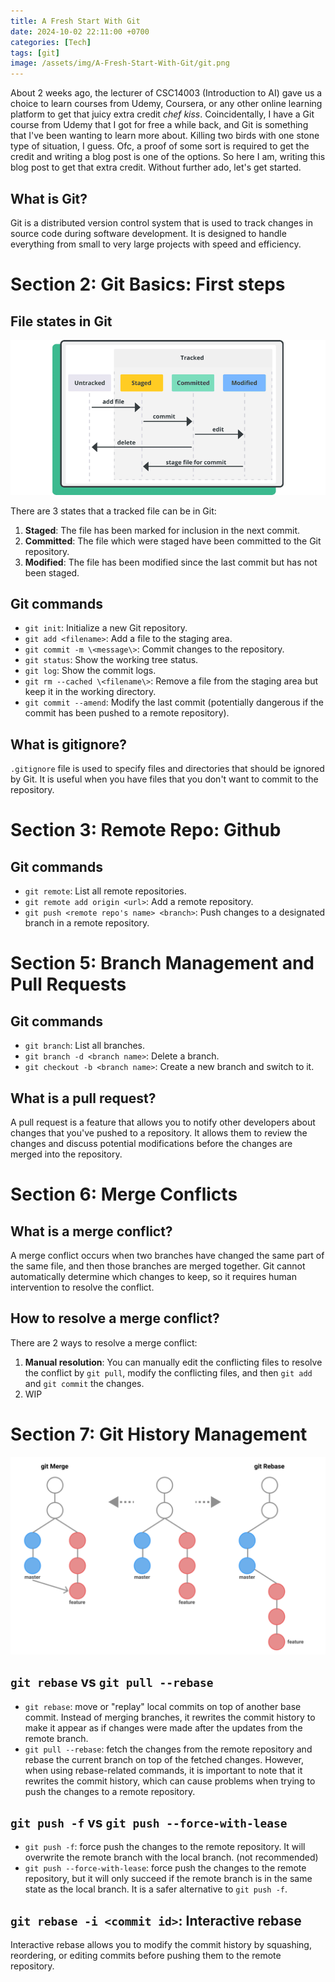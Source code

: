 ```yaml
---
title: A Fresh Start With Git
date: 2024-10-02 22:11:00 +0700
categories: [Tech]
tags: [git]
image: /assets/img/A-Fresh-Start-With-Git/git.png
---
```


About 2 weeks ago, the lecturer of CSC14003 (Introduction to AI) gave us a choice to learn courses from Udemy, Coursera, or any other online learning platform to get that juicy extra credit *chef kiss*. Coincidentally, I have a Git course from Udemy that I got for free a while back, and Git is something that I've been wanting to learn more about. Killing two birds with one stone type of situation, I guess. Ofc, a proof of some sort is required to get the credit and writing a blog post is one of the options. So here I am, writing this blog post to get that extra credit. Without further ado, let's get started.

## What is Git?
Git is a distributed version control system that is used to track changes in source code during software development. It is designed to handle everything from small to very large projects with speed and efficiency.


# Section 2: Git Basics: First steps
## File states in Git
![alt text](/assets/img/A-Fresh-Start-With-Git/git-lifecycle.png)

There are 3 states that a tracked file can be in Git:
1. **Staged**: The file has been marked for inclusion in the next commit.
2. **Committed**: The file which were staged have been committed to the Git repository.
3. **Modified**: The file has been modified since the last commit but has not been staged.

## Git commands
- `git init`: Initialize a new Git repository.
- `git add <filename>`: Add a file to the staging area.
- `git commit -m \<message\>`: Commit changes to the repository.
- `git status`: Show the working tree status.
- `git log`: Show the commit logs.
- `git rm --cached \<filename\>`: Remove a file from the staging area but keep it in the working directory.
- `git commit --amend`: Modify the last commit (potentially dangerous if the commit has been pushed to a remote repository).

## What is gitignore?
`.gitignore` file is used to specify files and directories that should be ignored by Git. It is useful when you have files that you don't want to commit to the repository.

# Section 3: Remote Repo: Github
## Git commands
- `git remote`: List all remote repositories.
- `git remote add origin <url>`: Add a remote repository.
- `git push <remote repo's name> <branch>`: Push changes to a designated branch in a remote repository.

# Section 5: Branch Management and Pull Requests
## Git commands
- `git branch`: List all branches.
- `git branch -d <branch name>`: Delete a branch.
- `git checkout -b <branch name>`: Create a new branch and switch to it.

## What is a pull request?
A pull request is a feature that allows you to notify other developers about changes that you've pushed to a repository. It allows them to review the changes and discuss potential modifications before the changes are merged into the repository.

# Section 6: Merge Conflicts
## What is a merge conflict?
A merge conflict occurs when two branches have changed the same part of the same file, and then those branches are merged together. Git cannot automatically determine which changes to keep, so it requires human intervention to resolve the conflict.

## How to resolve a merge conflict?
There are 2 ways to resolve a merge conflict:
1. **Manual resolution**: You can manually edit the conflicting files to resolve the conflict by `git pull`, modify the conflicting files, and then `git add` and `git commit` the changes.
2. WIP

# Section 7: Git History Management
![alt text](/assets/img/A-Fresh-Start-With-Git/git-merge-vs-rebase.png)
## `git rebase` vs `git pull --rebase`
- `git rebase`: move or "replay" local commits on top of another base commit. Instead of merging branches, it rewrites the commit history to make it appear as if changes were made after the updates from the remote branch.
- `git pull --rebase`: fetch the changes from the remote repository and rebase the current branch on top of the fetched changes.
However, when using rebase-related commands, it is important to note that it rewrites the commit history, which can cause problems when trying to push the changes to a remote repository.

## `git push -f` vs `git push --force-with-lease`
- `git push -f`: force push the changes to the remote repository. It will overwrite the remote branch with the local branch. (not recommended)
- `git push --force-with-lease`: force push the changes to the remote repository, but it will only succeed if the remote branch is in the same state as the local branch. It is a safer alternative to `git push -f`.

## `git rebase -i <commit id>`: Interactive rebase
Interactive rebase allows you to modify the commit history by squashing, reordering, or editing commits before pushing them to the remote repository.